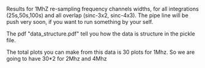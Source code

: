 Results for 1MhZ re-sampling frequency channels widths, for all integrations (25s,50s,100s) and all overlap (sinc-3x2, sinc-4x3). The pipe line will be push very soon, if you want to run something by your self.


The pdf "data_structure.pdf" tell you how the data is structure in the pickle file.


The total plots you can make from this data is 30 plots for 1Mhz. So we are going to have 30*2 for 2Mhz and 4Mhz
